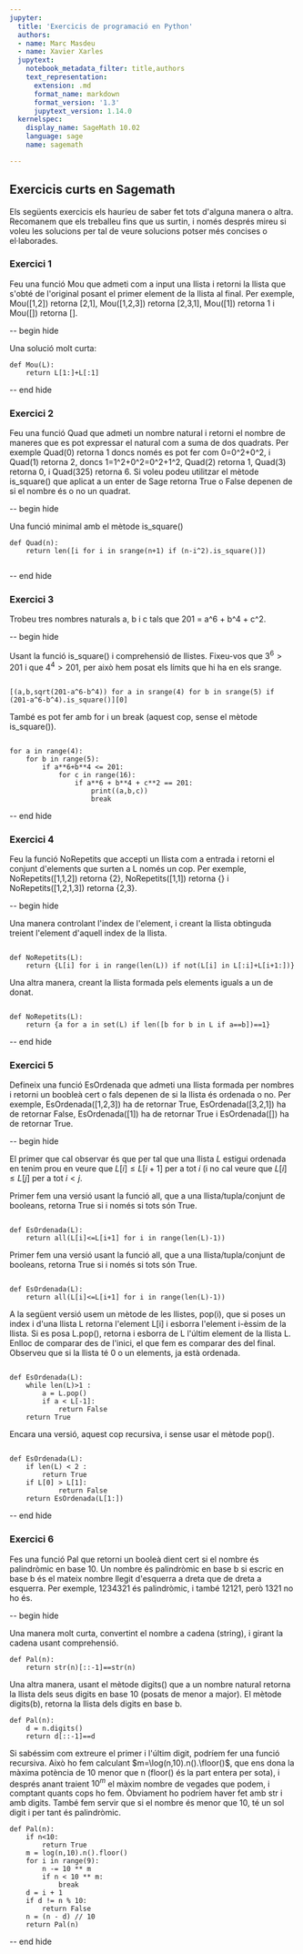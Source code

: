 ```yaml
---
jupyter:
  title: 'Exercicis de programació en Python'
  authors:
  - name: Marc Masdeu
  - name: Xavier Xarles
  jupytext:
    notebook_metadata_filter: title,authors
    text_representation:
      extension: .md
      format_name: markdown
      format_version: '1.3'
      jupytext_version: 1.14.0
  kernelspec:
    display_name: SageMath 10.02
    language: sage
    name: sagemath

---
```


## Exercicis curts en Sagemath

Els següents exercicis els hauríeu de saber fet tots d'alguna manera o altra. Recomanem que els treballeu fins que us surtin, i només després mireu si voleu les solucions per tal de veure solucions potser més concises o el·laborades. 


### Exercici 1


Feu una funció Mou que admeti com a input una llista i retorni la llista que s'obté de l'original posant el primer element de la llista al final. Per exemple, Mou([1,2]) retorna [2,1], Mou([1,2,3]) retorna [2,3,1], Mou([1]) retorna 1 i Mou([]) retorna [].


-- begin hide

Una solució molt curta:

```sage
def Mou(L):
    return L[1:]+L[:1]
```

-- end hide

### Exercici 2

Feu una funció Quad que admeti un nombre natural i retorni el nombre de maneres que es pot expressar el natural com a suma de dos quadrats. Per exemple Quad(0) retorna 1 doncs només es pot fer com 0=0^2+0^2, i Quad(1) retorna 2, doncs 1=1^2+0^2=0^2+1^2, Quad(2) retorna 1, Quad(3) retorna 0, i Quad(325) retorna 6.  Si voleu podeu utilitzar el mètode is_square() que aplicat a un enter de Sage retorna True o False depenen de si el nombre és o no un quadrat. 

-- begin hide

Una funció minimal amb el mètode is_square()

```sage
def Quad(n): 
    return len([i for i in srange(n+1) if (n-i^2).is_square()])

```


```sage

```

-- end hide

### Exercici 3

Trobeu tres nombres naturals a, b i c tals que 201 = a^6 + b^4 + c^2.

-- begin hide

Usant la funció is_square() i comprehensió de llistes. Fixeu-vos que $3^6>201$ i que $4^4>201$, per això hem posat els límits que hi ha en els srange.  

```sage

[(a,b,sqrt(201-a^6-b^4)) for a in srange(4) for b in srange(5) if (201-a^6-b^4).is_square()][0]

```
També es pot fer amb for i un break (aquest cop, sense el mètode is_square()). 

```sage

for a in range(4):
    for b in range(5):
        if a**6+b**4 <= 201: 
            for c in range(16):
                if a**6 + b**4 + c**2 == 201:
                    print((a,b,c))
                    break

```


-- end hide

### Exercici 4

Feu la funció NoRepetits que accepti un llista com a entrada i retorni el conjunt d'elements que surten a L només un cop. Per exemple, NoRepetits([1,1,2]) retorna {2}, NoRepetits([1,1]) retorna {} i NoRepetits([1,2,1,3]) retorna {2,3}. 

-- begin hide

Una manera controlant l'index de l'element, i creant la llista obtinguda treient l'element d'aquell index de la llista. 

```sage

def NoRepetits(L): 
    return {L[i] for i in range(len(L)) if not(L[i] in L[:i]+L[i+1:])}
```

Una altra manera, creant la llista formada pels elements iguals a un de donat. 

```sage

def NoRepetits(L): 
    return {a for a in set(L) if len([b for b in L if a==b])==1} 

```

-- end hide

### Exercici 5

Defineix una funció EsOrdenada que admeti una llista formada per nombres i retorni un boobleà cert o fals depenen de si la llista és ordenada o no. Per exemple, EsOrdenada([1,2,3]) ha de retornar True, EsOrdenada([3,2,1]) ha de retornar False, EsOrdenada([1]) ha de retornar True i EsOrdenada([]) ha de retornar True.

-- begin hide

El primer que cal observar és que per tal que una llista $L$ estigui ordenada en tenim prou en veure que $L[i]\le L[i+1]$ per a tot $i$ (i no cal veure que $L[i]\le L[j]$ per a tot $i<j$. 

Primer fem una versió usant la funció all, que a una llista/tupla/conjunt de booleans, retorna True si i només si tots són True. 

```sage

def EsOrdenada(L): 
    return all(L[i]<=L[i+1] for i in range(len(L)-1))
```

Primer fem una versió usant la funció all, que a una llista/tupla/conjunt de booleans, retorna True si i només si tots són True. 

```sage

def EsOrdenada(L): 
    return all(L[i]<=L[i+1] for i in range(len(L)-1))
```

A la següent versió usem un mètode de les llistes, pop(i), que si poses un index i d'una llista L retorna l'element L[i] i esborra l'element i-èssim de la llista. Si es posa L.pop(), retorna i esborra de L l'últim element de la llista L. Enlloc de comparar des de l'inici, el que fem es comparar des del final. Observeu que si la llista té 0 o un elements, ja està ordenada. 

```sage

def EsOrdenada(L): 
    while len(L)>1 :
        a = L.pop()
        if a < L[-1]:
            return False
    return True

```
Encara una versió, aquest cop recursiva, i sense usar el mètode pop(). 

```sage

def EsOrdenada(L): 
    if len(L) < 2 :
        return True
    if L[0] > L[1]:
            return False
    return EsOrdenada(L[1:])

```



-- end hide

### Exercici 6

Fes una funció Pal que retorni un booleà dient cert si el nombre és palindròmic en base 10. Un nombre és palindròmic en base b si escric en base b és el mateix nombre llegit d'esquerra a dreta que de dreta a esquerra. Per exemple, 1234321 és palindròmic, i també 12121, però 1321 no ho és. 

-- begin hide

Una manera molt curta, convertint el nombre a cadena (string), i girant la cadena usant comprehensió. 

```sage
def Pal(n): 
    return str(n)[::-1]==str(n)
```

Una altra manera, usant el mètode digits() que a un nombre natural retorna la llista dels seus digits en base 10 (posats de menor a major). El mètode digits(b), retorna la llista dels digits en base b. 

```sage
def Pal(n): 
    d = n.digits()
    return d[::-1]==d
```
 
  Si sabéssim com extreure el primer i l'últim digit, podríem fer una funció recursiva. Això ho fem calculant $m=\log(n,10).n().\floor()$, que ens dona la màxima potència de 10 menor que n (floor() és la part entera per sota), i després anant traient $10^m$ el màxim nombre de vegades que podem, i comptant quants cops ho fem. Òbviament ho podríem haver fet amb str i amb digits. També fem servir que si el nombre és menor que 10, té un sol digit i per tant és palindròmic. 


```sage
def Pal(n): 
    if n<10:
        return True
    m = log(n,10).n().floor()
    for i in range(9):
        n -= 10 ** m
        if n < 10 ** m:
            break
    d = i + 1
    if d != n % 10:
        return False
    n = (n - d) // 10 
    return Pal(n)

```

-- end hide

